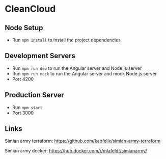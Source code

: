 # CleanCloud

## Node Setup
* Run `npm install` to install the project dependencies

## Development Servers
* Run `npm run dev` to run the Angular server and Node.js server
* Run `npm run mock` to run the Angular server and mock Node.js server
* Port 4200

## Production Server
* Run `npm start`
* Port 3000

## Links
Simian army terraform:
https://github.com/kaofelix/simian-army-terraform

Simian army docker:
https://hub.docker.com/r/mlafeldt/simianarmy/